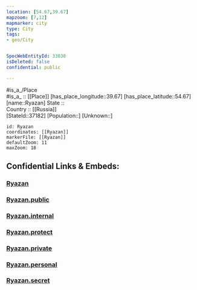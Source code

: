 ```yaml
---
location: [54.67,39.67] 
mapzoom: [7,12] 
mapmarker: city 
type: City
tags:
- geo/City


SpocWebEntityId: 33838
isDeleted: false
confidential: public

---
```

#is_a_/Place  
#is_a_ :: [[Place]] 
[has_place_longitude::39.67] 
[has_place_latitude::54.67] 
[name::Ryazan] 
State ::  
Country :: [[Russia]]  
[StateId::37182] 
[Population::] 
[Unknown::] 


```leaflet
id: Ryazan
coordinates: [[Ryazan]] 
markerFile: [[Ryazan]] 
defaultZoom: 11 
maxZoom: 18
```


## Confidential Links & Embeds: 

### [Ryazan](/_Standards/Earth/Continent/Europe/Europe~East/Russia/Russia~Central/Ryazan_Oblast/City/Ryazan.md) 

### [Ryazan.public](/_public/Earth/Continent/Europe/Europe~East/Russia/Russia~Central/Ryazan_Oblast/City/Ryazan.public.md) 

### [Ryazan.internal](/_internal/Earth/Continent/Europe/Europe~East/Russia/Russia~Central/Ryazan_Oblast/City/Ryazan.internal.md) 

### [Ryazan.protect](/_protect/Earth/Continent/Europe/Europe~East/Russia/Russia~Central/Ryazan_Oblast/City/Ryazan.protect.md) 

### [Ryazan.private](/_private/Earth/Continent/Europe/Europe~East/Russia/Russia~Central/Ryazan_Oblast/City/Ryazan.private.md) 

### [Ryazan.personal](/_personal/Earth/Continent/Europe/Europe~East/Russia/Russia~Central/Ryazan_Oblast/City/Ryazan.personal.md) 

### [Ryazan.secret](/_secret/Earth/Continent/Europe/Europe~East/Russia/Russia~Central/Ryazan_Oblast/City/Ryazan.secret.md)

